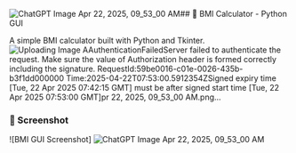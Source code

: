![ChatGPT Image Apr 22, 2025, 09_53_00 AM](https://github.com/user-attachments/assets/a6e12916-e350-47df-aabf-ab4f48cd867a)## 🧮 BMI Calculator - Python GUI

A simple BMI calculator built with Python and Tkinter.
![Uploading Image A<?xml version="1.0" encoding="utf-8"?><Error><Code>AuthenticationFailed</Code><Message>Server failed to authenticate the request. Make sure the value of Authorization header is formed correctly including the signature.
RequestId:59be0016-c01e-0026-435b-b3f1dd000000
Time:2025-04-22T07:53:00.5912354Z</Message><AuthenticationErrorDetail>Signed expiry time [Tue, 22 Apr 2025 07:42:15 GMT] must be after signed start time [Tue, 22 Apr 2025 07:53:00 GMT]</AuthenticationErrorDetail></Error>pr 22, 2025, 09_53_00 AM.png…]()

### 📸 Screenshot
![BMI GUI Screenshot]
![ChatGPT Image Apr 22, 2025, 09_53_00 AM](https://github.com/user-attachments/assets/b57c6eba-fb73-4a44-937e-f8ae3bcfeaee)
